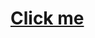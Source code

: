 # <a href="javascript:alert('XSS Attack!');">Click me</a>
<!---></div></article></spam></p><img src='https://in.pinterest.com/pin/932245191599758496 onchange=prompt(1)></img>
